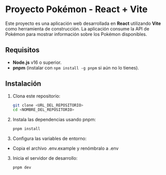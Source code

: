 # Proyecto Pokémon - React + Vite

Este proyecto es una aplicación web desarrollada en **React** utilizando **Vite** como herramienta de construcción. La aplicación consume la API de Pokémon para mostrar información sobre los Pokémon disponibles.

## Requisitos

- **Node.js** v16 o superior.
- **pnpm** (instalar con `npm install -g pnpm` si aún no lo tienes).

## Instalación

1. Clona este repositorio:

   ```bash
   git clone <URL_DEL_REPOSITORIO>
   cd <NOMBRE_DEL_REPOSITORIO>
   ```

2. Instala las dependencias usando pnpm:

   ```bash
   pnpm install
   ```

3. Configura las variables de entorno:

- Copia el archivo .env.example y renómbralo a .env

3. Inicia el servidor de desarrollo:

   ```bash
   pnpm dev
   ```
